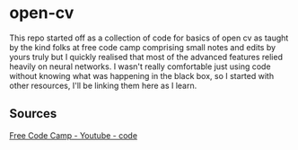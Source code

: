 # open-cv
This repo started off as a collection of code for basics of open cv as taught by the kind folks at free code camp comprising small notes and edits by yours truly but I quickly realised that most of the advanced features relied heavily on neural networks. I wasn't really comfortable just using code without knowing what was happening in the black box, so I started with other resources, I'll be linking them here as I learn.


## Sources

[Free Code Camp - Youtube - code](https://www.youtube.com/redirect?event=video_description&redir_token=QUFFLUhqbEhMREh0YUpadHpfLVJwVmlNSGZld2MzbkVLd3xBQ3Jtc0ttSjFEcUhJLVlJaVBPaEpLTGVmLTN3Qk5KcFF0Vk1hWmJoeDg0R3UxeVV3b1BJdGZkMkxnZFVpd0ZzYVBWWUdsOEN2N0kxWFFsUkE4S3ZObG84aENac0c3LTJRQXJTZG1hcmtWVzUwbk1ORWp2TjlIRQ&q=https%3A%2F%2Fwww.dropbox.com%2Fsh%2Fe9geq90qno2nr4v%2FAAAVpCLnXetTEYZFwby3MwkGa%3Fdl%3D1)

